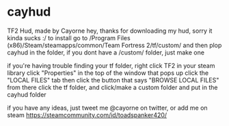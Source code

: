 # cayhud
TF2 Hud, made by Cayorne
hey, thanks for downloading my hud, sorry it kinda sucks :/
to install go to /Program Files (x86)/Steam/steamapps/common/Team Fortress 2/tf/custom/ 
and then plop cayhud in the folder, if you dont have a /custom/ folder, just make one

if you're having trouble finding your tf folder, right click TF2 in your steam library
click "Properties"
in the top of the window that pops up click the "LOCAL FILES" tab
then click the button that says "BROWSE LOCAL FILES"
from there click the tf folder, and click/make a custom folder and put in the cayhud folder

if you have any ideas, just tweet me @cayorne on twitter, or add me on steam https://steamcommunity.com/id/toadspanker420/ 
